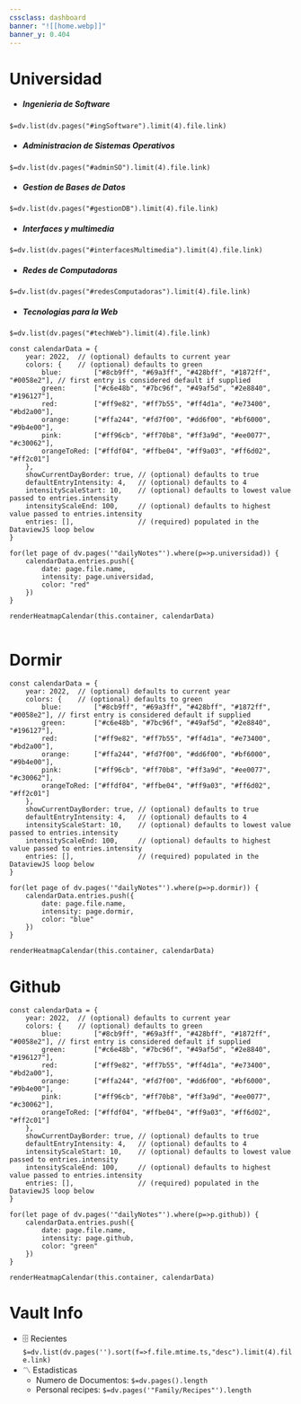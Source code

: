 ```yaml
---
cssclass: dashboard
banner: "![[home.webp]]"
banner_y: 0.404
---
```


# Universidad
- ##### Ingenieria de Software
`$=dv.list(dv.pages("#ingSoftware").limit(4).file.link)`
- ##### Administracion de Sistemas Operativos
`$=dv.list(dv.pages("#adminSO").limit(4).file.link)`
- ##### Gestion de Bases de Datos
`$=dv.list(dv.pages("#gestionDB").limit(4).file.link)`
- ##### Interfaces y multimedia 
`$=dv.list(dv.pages("#interfacesMultimedia").limit(4).file.link)`
- ##### Redes de Computadoras
`$=dv.list(dv.pages("#redesComputadoras").limit(4).file.link)`
- ##### Tecnologias para la Web
`$=dv.list(dv.pages("#techWeb").limit(4).file.link)`
```dataviewjs
const calendarData = {
    year: 2022,  // (optional) defaults to current year
    colors: {    // (optional) defaults to green
        blue:        ["#8cb9ff", "#69a3ff", "#428bff", "#1872ff", "#0058e2"], // first entry is considered default if supplied
        green:       ["#c6e48b", "#7bc96f", "#49af5d", "#2e8840", "#196127"],
        red:         ["#ff9e82", "#ff7b55", "#ff4d1a", "#e73400", "#bd2a00"],
        orange:      ["#ffa244", "#fd7f00", "#dd6f00", "#bf6000", "#9b4e00"],
        pink:        ["#ff96cb", "#ff70b8", "#ff3a9d", "#ee0077", "#c30062"],
        orangeToRed: ["#ffdf04", "#ffbe04", "#ff9a03", "#ff6d02", "#ff2c01"]
    },
    showCurrentDayBorder: true, // (optional) defaults to true
    defaultEntryIntensity: 4,   // (optional) defaults to 4
    intensityScaleStart: 10,    // (optional) defaults to lowest value passed to entries.intensity
    intensityScaleEnd: 100,     // (optional) defaults to highest value passed to entries.intensity
    entries: [],                // (required) populated in the DataviewJS loop below
}

for(let page of dv.pages('"dailyNotes"').where(p=>p.universidad)) {
	calendarData.entries.push({
		date: page.file.name,
		intensity: page.universidad,
		color: "red"
	})
}

renderHeatmapCalendar(this.container, calendarData)
```
```dataviewjs

```
# Dormir
```dataviewjs
const calendarData = {
    year: 2022,  // (optional) defaults to current year
    colors: {    // (optional) defaults to green
        blue:        ["#8cb9ff", "#69a3ff", "#428bff", "#1872ff", "#0058e2"], // first entry is considered default if supplied
        green:       ["#c6e48b", "#7bc96f", "#49af5d", "#2e8840", "#196127"],
        red:         ["#ff9e82", "#ff7b55", "#ff4d1a", "#e73400", "#bd2a00"],
        orange:      ["#ffa244", "#fd7f00", "#dd6f00", "#bf6000", "#9b4e00"],
        pink:        ["#ff96cb", "#ff70b8", "#ff3a9d", "#ee0077", "#c30062"],
        orangeToRed: ["#ffdf04", "#ffbe04", "#ff9a03", "#ff6d02", "#ff2c01"]
    },
    showCurrentDayBorder: true, // (optional) defaults to true
    defaultEntryIntensity: 4,   // (optional) defaults to 4
    intensityScaleStart: 10,    // (optional) defaults to lowest value passed to entries.intensity
    intensityScaleEnd: 100,     // (optional) defaults to highest value passed to entries.intensity
    entries: [],                // (required) populated in the DataviewJS loop below
}

for(let page of dv.pages('"dailyNotes"').where(p=>p.dormir)) {
	calendarData.entries.push({
		date: page.file.name,
		intensity: page.dormir,
		color: "blue"
	})
}

renderHeatmapCalendar(this.container, calendarData)
```
# Github
```dataviewjs
const calendarData = {
    year: 2022,  // (optional) defaults to current year
    colors: {    // (optional) defaults to green
        blue:        ["#8cb9ff", "#69a3ff", "#428bff", "#1872ff", "#0058e2"], // first entry is considered default if supplied
        green:       ["#c6e48b", "#7bc96f", "#49af5d", "#2e8840", "#196127"],
        red:         ["#ff9e82", "#ff7b55", "#ff4d1a", "#e73400", "#bd2a00"],
        orange:      ["#ffa244", "#fd7f00", "#dd6f00", "#bf6000", "#9b4e00"],
        pink:        ["#ff96cb", "#ff70b8", "#ff3a9d", "#ee0077", "#c30062"],
        orangeToRed: ["#ffdf04", "#ffbe04", "#ff9a03", "#ff6d02", "#ff2c01"]
    },
    showCurrentDayBorder: true, // (optional) defaults to true
    defaultEntryIntensity: 4,   // (optional) defaults to 4
    intensityScaleStart: 10,    // (optional) defaults to lowest value passed to entries.intensity
    intensityScaleEnd: 100,     // (optional) defaults to highest value passed to entries.intensity
    entries: [],                // (required) populated in the DataviewJS loop below
}

for(let page of dv.pages('"dailyNotes"').where(p=>p.github)) {
	calendarData.entries.push({
		date: page.file.name,
		intensity: page.github,
		color: "green"
	})
}

renderHeatmapCalendar(this.container, calendarData)
```
# Vault Info
- 🗄️ Recientes
 `$=dv.list(dv.pages('').sort(f=>f.file.mtime.ts,"desc").limit(4).file.link)`
- 〽️ Estadisticas
	-  Numero de Documentos: `$=dv.pages().length`
	-  Personal recipes: `$=dv.pages('"Family/Recipes"').length`

